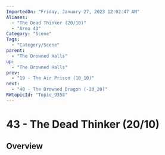 ```yaml
---
ImportedOn: "Friday, January 27, 2023 12:02:47 AM"
Aliases:
  - "The Dead Thinker (20/10)"
  - "Area 43"
Category: "Scene"
Tags:
  - "Category/Scene"
parent:
  - "The Drowned Halls"
up:
  - "The Drowned Halls"
prev:
  - "19 - The Air Prison (10_10)"
next:
  - "40 - The Drowned Dragon (-20_20)"
RWtopicId: "Topic_9358"
---
```

# 43 - The Dead Thinker (20/10)
## Overview
